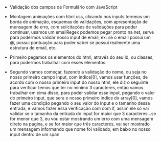  - Validação dos campos de  Formulário com JavaScript

 - Montagem animações com html css, clicando nos inputs teremos um borda de animação, esquemas de validações, com apresentação de mensagem de erro, com solicitações de validações para poder continuar, usamos um emailRegex podemos pegar pronto na net, serve para podermos validar nosso input de email, ex: se o email possui um @, possui pontuação para poder saber se possui realmente uma estrutura de email, etc..

 - Primeiro pegamos os elementos do html, através do seu Id, ou classes, para podermos trabalhar com esses elementos.
 - Segundo vamos começar, fazendo a validação do nome, ou seja no nosso primeiro campo input, com indice[0], vamos usar funções, de acordo com o nosso primeiro input do nosso html, ele diz o seguinte para verificar temos que ter no minimo 3 caracteres, então vamos trabalhar em cima disso, para poder validar esse input, pegando o valor do primeiro input, que sera o nosso primeiro indice do array[0], vamos fazer uma condição pegando o seu valor do input e o tamanho dessa entrada, e vamos fazer essa verificação com com if, assim ele só vai validar se o tamanho da entrada do input for maior que 3 caracteres...se for menor que 3, eu vou estar mostrando um erro com uma mensagem direto na pagina, e se for maior que três caracteres, vai ser mostrado um mensagem informando que nome foi validado, em baixo no nosso input dentro de um span

